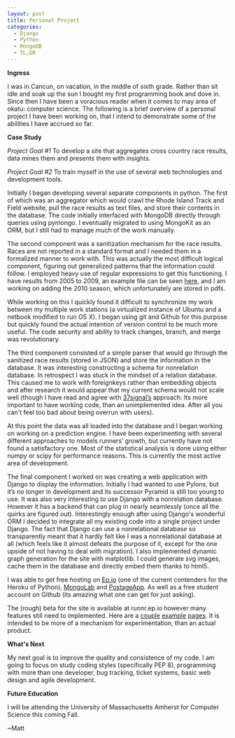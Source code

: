 ```yaml
---
layout: post
title: Personal Project
categories:
  - Django
  - Python
  - MongoDB
  - TL;DR
---
```

**Ingress**

I was in Cancun, on vacation, in the middle of sixth grade.  Rather than sit idle and soak up the sun I bought my first programming book and dove in.  Since then I have been a voracious reader when it comes to may area of okatu: computer science.  The following is a brief overview of a personal project I have been working on, that I intend to demonstrate some of the abilities I have accrued so far.

**Case Study**

*Project Goal #1* To develop a site that aggregates cross country race results, data mines them and presents them with insights.

*Project Goal #2* To train myself in the use of several web technologies and development tools.

Initially I began developing several separate components in python.  The first of which was an aggregator which would crawl the Rhode Island Track and Field website, pull the race results as text files, and store their contents in the database. The code initially interfaced with MongoDB directly through queries using pymongo.  I eventually migrated to using MongoKit as an ORM, but I still had to manage much of the work manually.

The second component was a sanitization mechanism for the race results.  Races are not reported in a standard format and I needed them in a formalized manner to work with.  This was actually the most difficult logical component, figuring out generalized patterns that the information could follow.  I employed heavy use of regular expressions to get this functioning.  I have results from 2005 to 2009, an example file can be seen [here](http://ritca.com/results/2009-2010/Cross-Country/Boys/2009-11-08.State%20Championship.txt), and I am working on adding the 2010 season, which unfortunately are stored in pdfs.

While working on this I quickly found it difficult to synchronize my work between my multiple work stations (a virtualized instance of Ubuntu and a netbook modified to run OS X).  I began using git and Github for this purpose but quickly found the actual intention of version control to be much more useful.  The code security and ability to track changes, branch, and merge was revolutionary.

The third component consisted of a simple parser that would go through the sanitized race results (stored in JSON) and store the information in the database.  It was interesting constructing a schema for nonrelation database. In retrospect I was stuck in the mindset of a relation database.  This caused me to work with foreignkeys rather than embedding objects and after research it would appear that my current schema would not scale well (though I have read and agree with [37signal’s](http://gettingreal.37signals.com/ch04_Its_a_Problem_When_Its_a_Problem.php) approach: Its more important to have working code, than an unimplemented idea. After all you can't feel too bad about being overrun with users).

At this point the data was all loaded into the database and I began working on working on a prediction engine.  I have been experimenting with several different approaches to models runners’ growth, but currently have not found a satisfactory one. Most of the statistical analysis is done using either numpy or scipy for performance reasons. This is currently the most active area of development.

The final component I worked on was creating a web application with Django to display the information. Initially I had wanted to use Pylons, but it’s no longer in development and its successor Pyramid is still too young to use.  It was also very interesting to use Django with a nonrelation database.  However it has a backend that can plug in nearly seamlessly (once all the quirks are figured out). Interestingly enough after using Django's wonderful ORM I decided to integrate all my existing code into a single project under Django. The fact that Django can use a nonrelational database so transparently meant that it hardly felt like I was a nonrelational database at all (which feels like it almost defeats the purpose of it, except for the one upside of not having to deal with migration). I also implemented dynamic graph generation for the site with matplotlib.  I could generate svg images, cache them in the database and directly embed them thanks to html5.

I was able to get free hosting on [Ep.io](http://www.ep.io/) (one of the current contenders for the Heroku of Python),  [MongoLab](https://mongolab.com/) and [PostageApp](http://postageapp.com/). As well as a free student account on Github (its amazing what one can get for just asking).

The (rough) beta for the site is available at runnr.ep.io however many features still need to implemented. Here are a [couple](http://runnr.ep.io/) [example](http://runnr.ep.io/runner/2011/Matt/Brunelle/) [pages](http://runnr.ep.io/race/2008/11/02/State%20Championship).  It is intended to be more of a mechanism for experimentation, than an actual product.

**What's Next**

My next goal is to improve the quality and consistence of my code.  I am going to focus on study coding styles (specifically PEP 8), programming with more than one developer, bug tracking, ticket systems, basic web design and agile development.

**Future Education**

I will be attending the University of Massachusetts Amherst for Computer Science this coming Fall.

~Matt

